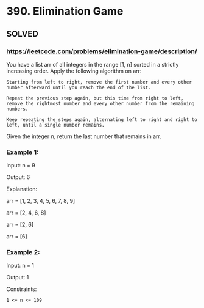 # 390. Elimination Game

## SOLVED
### https://leetcode.com/problems/elimination-game/description/
You have a list arr of all integers in the range [1, n] sorted in a strictly increasing order. Apply the following algorithm on arr:





	Starting from left to right, remove the first number and every other number afterward until you reach the end of the list.

	Repeat the previous step again, but this time from right to left, remove the rightmost number and every other number from the remaining numbers.

	Keep repeating the steps again, alternating left to right and right to left, until a single number remains.





Given the integer n, return the last number that remains in arr.





### Example 1:





Input: n = 9


Output: 6



Explanation:

arr = [1, 2, 3, 4, 5, 6, 7, 8, 9]

arr = [2, 4, 6, 8]

arr = [2, 6]

arr = [6]





### Example 2:





Input: n = 1


Output: 1







Constraints:





	1 <= n <= 109




